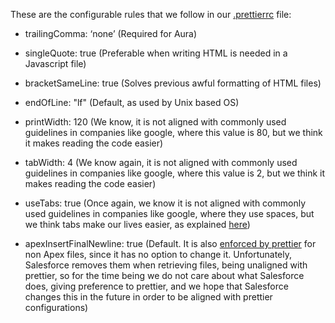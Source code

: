 These are the configurable rules that we follow in our [.prettierrc](https://github.com/Nakama-Partnering-Services/project-scaffolding/blob/main/.prettierrc) file:

-   trailingComma: ‘none’ (Required for Aura)

-   singleQuote: true (Preferable when writing HTML is needed in a Javascript file)

-   bracketSameLine: true (Solves previous awful formatting of HTML files)

-   endOfLine: "lf" (Default, as used by Unix based OS)

-   printWidth: 120 (We know, it is not aligned with commonly used guidelines in companies like google, where this value is 80, but we think it makes reading the code easier)

-   tabWidth: 4 (We know again, it is not aligned with commonly used guidelines in companies like google, where this value is 2, but we think it makes reading the code easier)

-   useTabs: true (Once again, we know it is not aligned with commonly used guidelines in companies like google, where they use spaces, but we think tabs make our lives easier, as explained [here](https://softwareengineering.stackexchange.com/a/72))

-   apexInsertFinalNewline: true (Default. It is also [enforced by prettier](https://unix.stackexchange.com/questions/18743/whats-the-point-in-adding-a-new-line-to-the-end-of-a-file) for non Apex files, since it has no option to change it. Unfortunately, Salesforce removes them when retrieving files, being unaligned with prettier, so for the time being we do not care about what Salesforce does, giving preference to prettier, and we hope that Salesforce changes this in the future in order to be aligned with prettier configurations)
